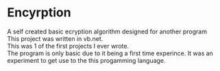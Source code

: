 # Encyrption
A self created basic ecryption algorithm designed for another program <br/>
This project was written in vb.net. <br />
This was 1 of the first projects I ever wrote. <br />
The program is only basic due to it being a first time experince. It was an experiment to get use to the this progamming language. 
